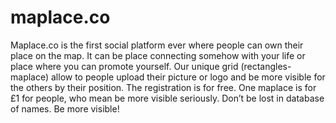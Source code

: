 maplace.co
==========

Maplace.co is the first social platform ever where people can own their place on the map.  It can be place connecting somehow with your life or place where you can promote yourself. Our unique grid (rectangles-maplace) allow to people upload their picture or logo and be  more visible for the others by their position. The registration is for free. One maplace is for £1 for people, who mean be more visible seriously.  Don’t be lost in database of names. Be more visible!

